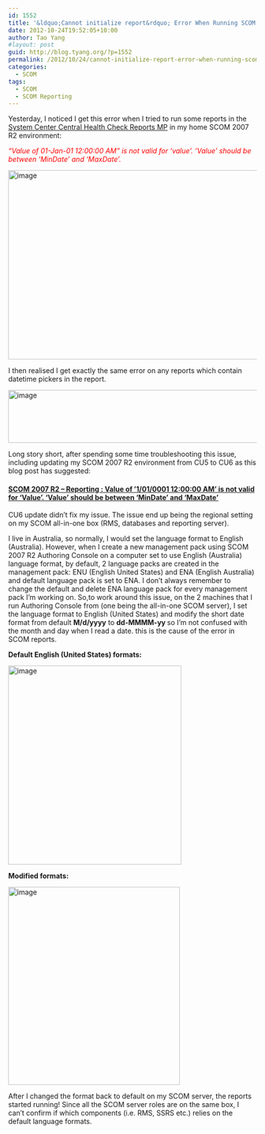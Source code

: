 ```yaml
---
id: 1552
title: '&ldquo;Cannot initialize report&rdquo; Error When Running SCOM Reports'
date: 2012-10-24T19:52:05+10:00
author: Tao Yang
#layout: post
guid: http://blog.tyang.org/?p=1552
permalink: /2012/10/24/cannot-initialize-report-error-when-running-scom-reports/
categories:
  - SCOM
tags:
  - SCOM
  - SCOM Reporting
---
```

Yesterday, I noticed I get this error when I tried to run some reports in the <a href="http://www.systemcentercentral.com/BlogDetails/tabid/143/IndexID/73350/Default.aspx">System Center Central Health Check Reports MP</a> in my home SCOM 2007 R2 environment:

<span style="color: #ff0000;"><em>“Value of 01-Jan-01 12:00:00 AM” is not valid for ‘value’. ‘Value’ should be between ‘MinDate’ and ‘MaxDate’.</em></span>

<a href="http://blog.tyang.org/wp-content/uploads/2012/10/image19.png"><img style="background-image: none; padding-top: 0px; padding-left: 0px; display: inline; padding-right: 0px; border: 0px;" title="image" src="http://blog.tyang.org/wp-content/uploads/2012/10/image_thumb19.png" alt="image" width="580" height="383" border="0" /></a>

I then realised I get exactly the same error on any reports which contain datetime pickers in the report.

<a href="http://blog.tyang.org/wp-content/uploads/2012/10/image20.png"><img style="background-image: none; padding-top: 0px; padding-left: 0px; display: inline; padding-right: 0px; border: 0px;" title="image" src="http://blog.tyang.org/wp-content/uploads/2012/10/image_thumb20.png" alt="image" width="580" height="107" border="0" /></a>

Long story short, after spending some time troubleshooting this issue, including updating my SCOM 2007 R2 environment from CU5 to CU6 as this blog post has suggested:
<h4><a href="http://scug.be/christopher/2012/04/06/scom-2007-r2-reporting-value-of-1-01-0001-12-00-00-am-is-not-valid-for-value-value-should-be-between-mindate-and-maxdate/">SCOM 2007 R2 – Reporting : Value of ’1/01/0001 12:00:00 AM’ is not valid for ‘Value’. ‘Value’ should be between ‘MinDate’ and ‘MaxDate’</a></h4>
CU6 update didn’t fix my issue. The issue end up being the regional setting on my SCOM all-in-one box (RMS, databases and reporting server).

I live in Australia, so normally, I would set the language format to English (Australia). However, when I create a new management pack using SCOM 2007 R2 Authoring Console on a computer set to use English (Australia) language format, by default, 2 language packs are created in the management pack: ENU (English United States) and ENA (English Australia) and default language pack is set to ENA. I don’t always remember to change the default and delete ENA language pack for every management pack I’m working on. So,to work around this issue, on the 2 machines that I run Authoring Console from (one being the all-in-one SCOM server), I set the language format to English (United States) and modify the short date format from default <strong>M/d/yyyy</strong> to <strong>dd-MMMM-yy </strong>so I’m not confused with the month and day when I read a date. this is the cause of the error in SCOM reports.

<strong>Default English (United States) formats:</strong>

<a href="http://blog.tyang.org/wp-content/uploads/2012/10/image21.png"><img style="background-image: none; padding-top: 0px; padding-left: 0px; display: inline; padding-right: 0px; border: 0px;" title="image" src="http://blog.tyang.org/wp-content/uploads/2012/10/image_thumb21.png" alt="image" width="351" height="403" border="0" /></a>

<strong>Modified formats:</strong>

<a href="http://blog.tyang.org/wp-content/uploads/2012/10/image22.png"><img style="background-image: none; padding-top: 0px; padding-left: 0px; display: inline; padding-right: 0px; border: 0px;" title="image" src="http://blog.tyang.org/wp-content/uploads/2012/10/image_thumb22.png" alt="image" width="348" height="401" border="0" /></a>

After I changed the format back to default on my SCOM server, the reports started running! Since all the SCOM server roles are on the same box, I can’t confirm if which components (i.e. RMS, SSRS etc.) relies on the default language formats.